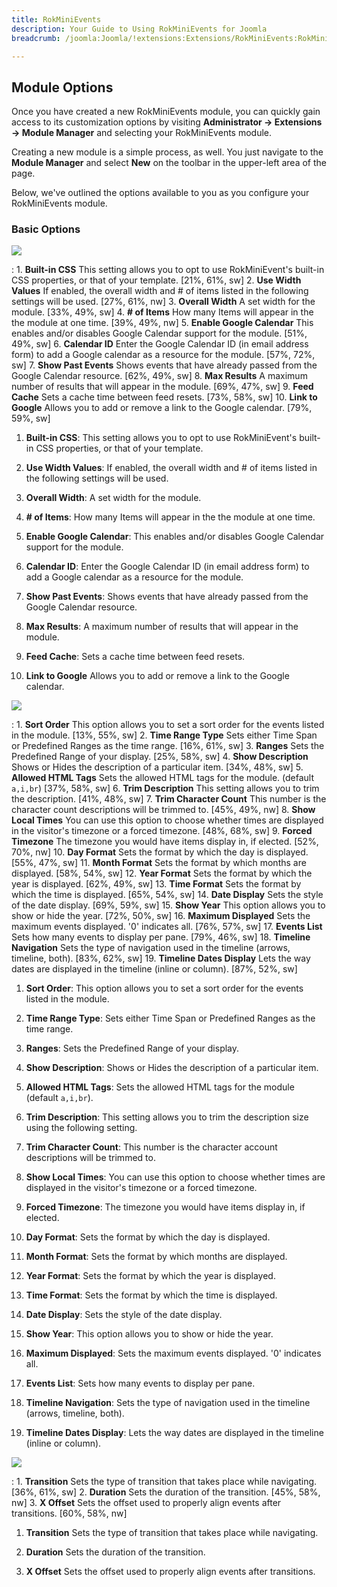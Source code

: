 ```yaml
---
title: RokMiniEvents
description: Your Guide to Using RokMiniEvents for Joomla
breadcrumb: /joomla:Joomla/!extensions:Extensions/RokMiniEvents:RokMiniEvents

---
```


Module Options
-----

Once you have created a new RokMiniEvents module, you can quickly gain access to its customization options by visiting **Administrator -> Extensions -> Module Manager** and selecting your RokMiniEvents module.

Creating a new module is a simple process, as well. You just navigate to the **Module Manager** and select **New** on the toolbar in the upper-left area of the page.

Below, we've outlined the options available to you as you configure your RokMiniEvents module.

### Basic Options

![][module1]

:   1. **Built-in CSS** This setting allows you to opt to use RokMiniEvent's built-in CSS properties, or that of your template. [21%, 61%, sw]
    2. **Use Width Values** If enabled, the overall width and # of items listed in the following settings will be used. [27%, 61%, nw]
    3. **Overall Width** A set width for the module. [33%, 49%, sw]
    4. **# of Items** How many Items will appear in the the module at one time. [39%, 49%, nw]
    5. **Enable Google Calendar** This enables and/or disables Google Calendar support for the module. [51%, 49%, sw]
    6. **Calendar ID** Enter the Google Calendar ID (in email address form) to add a Google calendar as a resource for the module. [57%, 72%, sw]
    7. **Show Past Events** Shows events that have already passed from the Google Calendar resource. [62%, 49%, sw]
    8. **Max Results** A maximum number of results that will appear in the module. [69%, 47%, sw]
    9. **Feed Cache** Sets a cache time between feed resets. [73%, 58%, sw]
    10. **Link to Google** Allows you to add or remove a link to the Google calendar. [79%, 59%, sw]

1. **Built-in CSS**: This setting allows you to opt to use RokMiniEvent's built-in CSS properties, or that of your template.

2. **Use Width Values**: If enabled, the overall width and # of items listed in the following settings will be used.

3. **Overall Width**: A set width for the module.

4. **# of Items**: How many Items will appear in the the module at one time.

5. **Enable Google Calendar**: This enables and/or disables Google Calendar support for the module.

6. **Calendar ID**: Enter the Google Calendar ID (in email address form) to add a Google calendar as a resource for the module.

7. **Show Past Events**: Shows events that have already passed from the Google Calendar resource.

8. **Max Results**: A maximum number of results that will appear in the module.

9. **Feed Cache**: Sets a cache time between feed resets.

10. **Link to Google** Allows you to add or remove a link to the Google calendar.

![][module2]

:	1. **Sort Order** This option allows you to set a sort order for the events listed in the module. [13%, 55%, sw]
	2. **Time Range Type** Sets either Time Span or Predefined Ranges as the time range. [16%, 61%, sw]
	3. **Ranges** Sets the Predefined Range of your display. [25%, 58%, sw]
	4. **Show Description** Shows or Hides the description of a particular item. [34%, 48%, sw]
	5. **Allowed HTML Tags** Sets the allowed HTML tags for the module. (default `a,i,br`) [37%, 58%, sw]
	6. **Trim Description** This setting allows you to trim the description. [41%, 48%, sw]
	7. **Trim Character Count** This number is the character count descriptions will be trimmed to. [45%, 49%, nw]
	8. **Show Local Times** You can use this option to choose whether times are displayed in the visitor's timezone or a forced timezone. [48%, 68%, sw]
	9. **Forced Timezone** The timezone you would have items display in, if elected. [52%, 70%, nw]
	10. **Day Format** Sets the format by which the day is displayed. [55%, 47%, sw]
	11. **Month Format** Sets the format by which months are displayed. [58%, 54%, sw]
	12. **Year Format** Sets the format by which the year is displayed. [62%, 49%, sw]
	13. **Time Format** Sets the format by which the time is displayed. [65%, 54%, sw]
	14. **Date Display** Sets the style of the date display. [69%, 59%, sw]
	15. **Show Year** This option allows you to show or hide the year. [72%, 50%, sw]
	16. **Maximum Displayed** Sets the maximum events displayed. '0' indicates all. [76%, 57%, sw]
	17. **Events List** Sets how many events to display per pane. [79%, 46%, sw]
	18. **Timeline Navigation** Sets the type of navigation used in the timeline (arrows, timeline, both). [83%, 62%, sw]
	19. **Timeline Dates Display** Lets the way dates are displayed in the timeline (inline or column). [87%, 52%, sw]

1. **Sort Order**: This option allows you to set a sort order for the events listed in the module.

2. **Time Range Type**: Sets either Time Span or Predefined Ranges as the time range.

3. **Ranges**: Sets the Predefined Range of your display.

4. **Show Description**: Shows or Hides the description of a particular item.

5. **Allowed HTML Tags**: Sets the allowed HTML tags for the module (default `a,i,br`). 

6. **Trim Description**: This setting allows you to trim the description size using the following setting.

7. **Trim Character Count**: This number is the character account descriptions will be trimmed to.

8. **Show Local Times**: You can use this option to choose whether times are displayed in the visitor's timezone or a forced timezone.

9. **Forced Timezone**: The timezone you would have items display in, if elected.

10. **Day Format**: Sets the format by which the day is displayed.

11. **Month Format**: Sets the format by which months are displayed.

12. **Year Format**: Sets the format by which the year is displayed.

13. **Time Format**: Sets the format by which the time is displayed.

14. **Date Display**: Sets the style of the date display.

15. **Show Year**: This option allows you to show or hide the year.

16. **Maximum Displayed**: Sets the maximum events displayed. '0' indicates all.

17. **Events List**: Sets how many events to display per pane.

18. **Timeline Navigation**: Sets the type of navigation used in the timeline (arrows, timeline, both).

19. **Timeline Dates Display**: Lets the way dates are displayed in the timeline (inline or column).

![][module3]

:	1. **Transition** Sets the type of transition that takes place while navigating. [36%, 61%, sw]
	2. **Duration** Sets the duration of the transition. [45%, 58%, nw]
	3. **X Offset** Sets the offset used to properly align events after transitions. [60%, 58%, nw]

1. **Transition** Sets the type of transition that takes place while navigating.

2. **Duration** Sets the duration of the transition.

3. **X Offset** Sets the offset used to properly align events after transitions.


[intro]: assets/rokminievents.jpeg
[settings]: assets/wp_rokintroscroller_module.jpeg
[module1]: assets/module_1.jpeg
[module2]: assets/module_2.jpeg
[module3]: assets/module_3.jpeg
